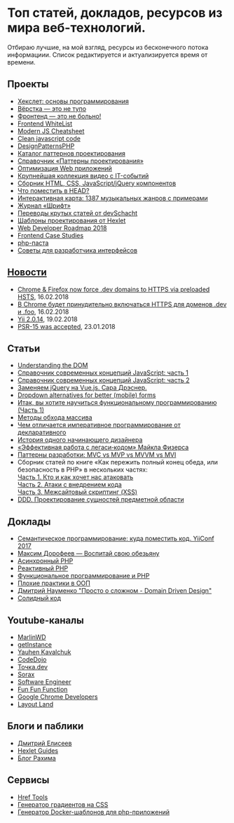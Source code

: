 
<h1>Топ статей, докладов, ресурсов из мира веб-технологий.</h1>
<p>Отбираю лучшие, на мой взгляд, ресурсы из бесконечного потока информациии. Список редактируется и актуализируется время от времени.</p>

<h2>Проекты</h2>
<ul>
  <li><a href="http://code-basics.ru/" target="_blank">Хекслет: основы программирования</a></li>
  <li><a href="http://webmasters.teamdev.com/" target="_blank">Вёрстка — это не тупо</a></li>
  <li><a href="https://bespoyasov.ru/front-not-pain/" target="_blank">Фронтенд — это не больно!</a></li>
  <li><a href="https://github.com/melnik909/frontend-whitelist" target="_blank">Frontend WhiteList</a></li>
  <li><a href="https://mbeaudru.github.io/modern-js-cheatsheet/" target="_blank">Modern JS Cheatsheet</a></li>
  <li><a href="http://amp.gs/1BoQ" target="_blank">Clean javascript code</a></li>
  <li><a href="http://designpatternsphp.readthedocs.io/ru/latest/" target="_blank">DesignPatternsPHP</a></li>
  <li><a href="https://refactoring.guru/ru/design-patterns/catalog" target="_blank">Каталог паттернов проектирования</a></li>
  <li><a href="http://design-pattern.ru/patterns/data-transfer-object.html" target="_blank">Справочник «Паттерны проектирования»</a></li>
  <li><a href="https://ruhighload.com" target="_blank">Оптимизация Web приложений</a></li>
  <li><a href="https://devtube.ru/" target="_blank">Крупнейшая коллекция видео с IT-событий</a></li>
  <li><a href="http://nisnom.com/" target="_blank">Сборник HTML, CSS, JavaScript/jQuery компонентов</a></li>
  <li><a href="https://gethead.info" target="_blank">Что поместить в HEAD?</a></li>
  <li><a href="http://everynoise.com" target="_blank">Интерактивная карта: 1387 музыкальных жанров с примерами</a></li>
  <li><a href="https://typejournal.ru/" target="_blank">Журнал «Шрифт»</a></li>
  <li><a href="https://github.com/devSchacht/translations/" target="_blank">Переводы крутых статей от devSchacht</a></li>
  <li><a href="https://github.com/Hexlet/patterns" target="_blank">Шаблоны проектирования от Hexlet</a></li>
  <li><a href="https://github.com/kamranahmedse/developer-roadmap" target="_blank">Web Developer Roadmap 2018</a></li>
  <li><a href="https://github.com/andrew--r/frontend-case-studies" target="_blank">Frontend Case Studies</a></li>
  <li><a href="https://github.com/codedokode/pasta/blob/master/README.md" target="_blank">php-паста</a></li>
  <li><a href="https://github.com/andrew--r/ui-developer-tips" target="_blank">Советы для разработчика интерфейсов</li>
    
</ul>

<h2>Новости</h2>
<ul>
  <li><a href="https://ma.ttias.be/chrome-force-dev-domains-https-via-preloaded-hsts/" target="_blank">Chrome & Firefox now force .dev domains to HTTPS via preloaded HSTS</a>, 16.02.2018</li>
  <li><a href="https://www.opennet.ru/opennews/art.shtml?num=47258" target="_blank">В Chrome будет принудительно включаться HTTPS для доменов .dev и .foo</a>, 16.02.2018</li>
  <li><a href="https://habrahabr.ru/post/349408/" target="_blank">Yii 2.0.14</a>, 19.02.2018</li>
  <li><a href="https://github.com/php-fig/fig-standards/blob/master/accepted/PSR-15-request-handlers.md" target="_blank">PSR-15 was accepted</a>, 23.01.2018</li>  
  
</ul>

<h2>Статьи</h2>
<ul>
  <li><a href="https://www.digitalocean.com/community/tutorial_series/understanding-the-dom-document-object-model" target="_blank">Understanding the DOM</a></li>
  <li><a href="https://medium.com/devschacht/glossary-of-modern-javascript-concepts-1198b24e8f56" target="_blank">Справочник современных концепций JavaScript: часть 1</a></li>
  <li><a href="https://medium.com/devschacht/%D1%81%D0%BF%D1%80%D0%B0%D0%B2%D0%BE%D1%87%D0%BD%D0%B8%D0%BA-%D1%81%D0%BE%D0%B2%D1%80%D0%B5%D0%BC%D0%B5%D0%BD%D0%BD%D1%8B%D1%85-%D0%BA%D0%BE%D0%BD%D1%86%D0%B5%D0%BF%D1%86%D0%B8%D0%B9-javascript-%D1%87%D0%B0%D1%81%D1%82%D1%8C-2-8ecf07f3f36a" target="_blank">Справочник современных концепций JavaScript: часть 2</a></li>
  <li><a href="https://www.smashingmagazine.com/2018/02/jquery-vue-javascript/" target="_blank">Заменяем jQuery на Vue.js. Сара Дрэснер.</a></li>
  <li><a href="https://medium.com/@kollinz/dropdown-alternatives-for-better-mobile-forms-53e40d641b53" target="_blank">Dropdown alternatives for better (mobile) forms</a></li>
  <li><a href="https://medium.com/devschacht/charles-scalfani-so-you-want-to-be-a-functional-programmer-part-1-6ef98e90d58d" target="_blank">Итак, вы хотите научиться функциональному программированию (Часть 1)</a></li>
  <li><a href="https://medium.com/devschacht/jordan-harband-array-iteration-methods-summarized-52c1e759b9bc" target="_blank">Методы обхода массива</a></li>
  <li><a href="https://habrahabr.ru/post/324688/" target="_blank">Чем отличается императивное программирование от декларативного</a></li>
  <li><a href="http://mosink.ru/blog/all/the-story-of-a-beginner-designer/" target="_blank">История одного начинающего дизайнера</a></li>
  <li><a href="https://bespoyasov.ru/blog/working-effectively-with-legacy-code/" target="_blank">«Эффективная работа с легаси‑кодом» Майкла Физерса</a></li>
  <li><a href="https://habrahabr.ru/post/344184/" target="_blank">Паттерны разработки: MVC vs MVP vs MVVM vs MVI</a></li>
  <li>Сборник статей по книге «Как пережить полный конец обеда, или безопасность в PHP» в нескольких частях:<br>
    <a href="https://habrahabr.ru/company/mailru/blog/310726/" target="_blank">Часть 1. Кто и как хочет нас атаковать</a><br>
    <a href="https://habrahabr.ru/company/mailru/blog/352440/" target="_blank">Часть 2. Атаки с внедрением кода</a><br>
    <a href="https://habrahabr.ru/company/mailru/blog/352442/" target="_blank">Часть 3. Межсайтовый скриптинг (XSS)</a><br>
  </li>
  <li><a href="http://www.elisdn.ru/blog/104/domain-entities-modelling" target="_blank">DDD. Проектирование сущностей предметной области</a></li>
  
</ul>

<h2>Доклады</h2>
<ul>
  <li><a href="https://www.youtube.com/watch?v=58BpEJAplsM" target="_blank">Семантическое программирование: куда поместить код. YiiConf 2017</a></li>
  <li><a href="https://www.youtube.com/watch?v=DukfcM24tgk&index=20&list=LLvPdIxe9ZhDJyXEWsNVgBcw&t=0s" target="_blank">Максим Дорофеев — Воспитай свою обезьяну</a></li>
  <li><a href="https://www.youtube.com/watch?v=n6Iasl6bx4M&t=0s&list=FLvPdIxe9ZhDJyXEWsNVgBcw&index=14" target="_blank">Асинхронный PHP</a></li>
  <li><a href="https://www.youtube.com/watch?v=39TUy0XiNqQ" target="_blank">Реактивный PHP</a></li>
  <li><a href="https://www.youtube.com/watch?v=ZAxkFJC1wsg" target="_blank">Функциональное программирование и PHP</a></li>
  <li><a href="https://www.youtube.com/watch?v=rrSLvFoEhLI" target="_blank">Плохие практики в ООП</a></li>
  <li><a href="https://www.youtube.com/watch?v=7HXIrEsmlzM" target="_blank">Дмитрий Науменко "Просто о сложном - Domain Driven Design"</a></li>
  <li><a href="https://www.youtube.com/watch?v=pu0EXQvoaCc" target="_blank">Солидный код</a></li>
</ul>

<h2>Youtube-каналы</h2>
<ul>
  <li><a href="https://www.youtube.com/user/ToBeCloser007/featured" target="_blank">MarlinWD</a></li>
  <li><a href="https://www.youtube.com/channel/UCEBHlT_L1ME6e9ixaRPp0wg" target="_blank">getInstance</a></li>
  <li><a href="https://www.youtube.com/channel/UCE9ODjNIkOHrnSdkYWLfYhg/featured" target="_blank">Yauhen Kavalchuk</a></li>
  <li><a href="https://www.youtube.com/channel/UCY10FZglXJ8RL3xB04VpykQ" target="_blank">CodeDojo</a></li>
  <li><a href="https://www.youtube.com/channel/UCzgtMBarT8AvsGc-Y_8Qexw" target="_blank">Точка.dev</a></li>
  <li><a href="https://www.youtube.com/channel/UCdnFX7mzgup9moXG2fULOog" target="_blank">Sorax</a></li>
  <li><a href="https://www.youtube.com/channel/UCe_TcJarfs-HKy3NySy8Kng/featured" target="_blank">Software Engineer</a></li>
  <li><a href="https://www.youtube.com/channel/UCO1cgjhGzsSYb1rsB4bFe4Q" target="_blank">Fun Fun Function</a></li>
  <li><a href="https://www.youtube.com/channel/UCnUYZLuoy1rq1aVMwx4aTzw" target="_blank">Google Chrome Developers</a></li>
  <li><a href="https://www.youtube.com/channel/UC7TizprGknbDalbHplROtag" target="_blank">Layout Land</a></li>
  
</ul>

<h2>Блоги и паблики</h2>
<ul>
  <li><a href="http://www.elisdn.ru/" target="_blank">Дмитрий Елисеев</a></li>
  <li><a href="http://guides.hexlet.io/" target="_blank">Hexlet Guides</a></li>
  <li><a href="https://rakh.im/" target="_blank">Блог Рахима</a></li>
  
</ul>

<h2>Сервисы</h2>
<ul>
  <li><a href="https://hreftools.com/" target="_blank">Href Tools</a></li>
  <li><a href="http://ourownthing.co.uk/gradpad.html?utm_source=twitter.com&utm_medium=social&utm_campaign=krutoy-vizualnyy-generator-gradientov-n&utm_content=16722558" target="_blank">Генератор градиентов на CSS</a></li>
  <li><a href="https://phpdocker.io/generator" target="_blank">Генератор Docker-шаблонов для php-приложений</a></li>
  
</ul>
